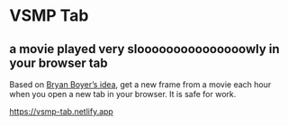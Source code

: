 # VSMP Tab
## a movie played very slooooooooooooooowly in your browser tab

Based on [Bryan Boyer’s idea](https://medium.com/s/story/very-slow-movie-player-499f76c48b62), get a new frame from a movie each hour when you open a new tab in your browser. It is safe for work.

https://vsmp-tab.netlify.app
